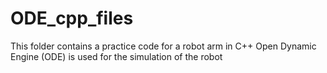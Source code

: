# ODE_cpp_files
This folder contains a practice code for a robot arm in C++
Open Dynamic Engine (ODE) is used for the simulation of the robot
